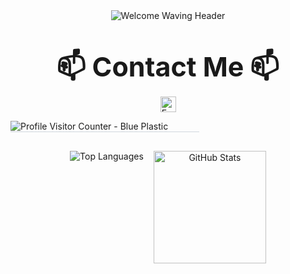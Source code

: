 <div align="center">

  <img src="https://capsule-render.vercel.app/api?type=waving&color=0377fc&text=Welcome%20to%20My%20GitHub!%20👋&fontColor=ffffff&fontSize=40&height=150&section=header&font=Josefin%20Sans" alt="Welcome Waving Header"/>

  <div style="margin-top: 25px; margin-bottom: 25px;">
    <p style="font-size: 43px; margin-bottom: 5px;">
      <strong>📫 Contact Me 📫</strong>
    </p>
    <p style="margin-top: 5px;">
      <a href="mailto:jungwon.park@cscloud.co.jp" target="_blank">
        <img src="https://img.shields.io/badge/Email-EA4335.svg?style=plastic&logo=Gmail&logoColor=white" alt="Email" height="25"/>
      </a>
    </p>
    <p style="margin-top: 5px; margin-bottom: 5px;">
      <img align="Left" src="https://komarev.com/ghpvc/?username=jungwon-csc&color=blue&style=plastic" alt="Profile Visitor Counter - Blue Plastic">
    </p>
  </div>


<div style="width: 100%; text-align: center; margin-top: 20px; margin-bottom: 30px;">
  <hr style="width:60%; border:none; height:1px; background-color:#d0d7de;" />
</div>

  <div class="stats-cards" style="display: flex; flex-wrap: wrap; justify-content: center; align-items: flex-start; gap: 16px; margin-top: 20px;">
    <img src="https://github-readme-stats.vercel.app/api/top-langs/?username=jungwon-csc&layout=compact&theme=transparent" alt="Top Languages" />
    <img height="180" src="https://github-readme-stats.vercel.app/api?username=jungwon-csc&show_icons=true&theme=transparent&rank_icon=github" alt="GitHub Stats" />
  </div>

</div>
